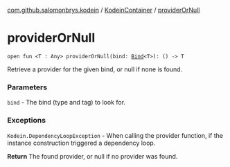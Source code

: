 [com.github.salomonbrys.kodein](../index.md) / [KodeinContainer](index.md) / [providerOrNull](.)

# providerOrNull

`open fun <T : Any> providerOrNull(bind: `[`Bind`](../-kodein/-bind/index.md)`<T>): () -> T`

Retrieve a provider for the given bind, or null if none is found.

### Parameters

`bind` - The bind (type and tag) to look for.

### Exceptions

`Kodein.DependencyLoopException` - When calling the provider function, if the instance construction triggered a dependency loop.

**Return**
The found provider, or null if no provider was found.

